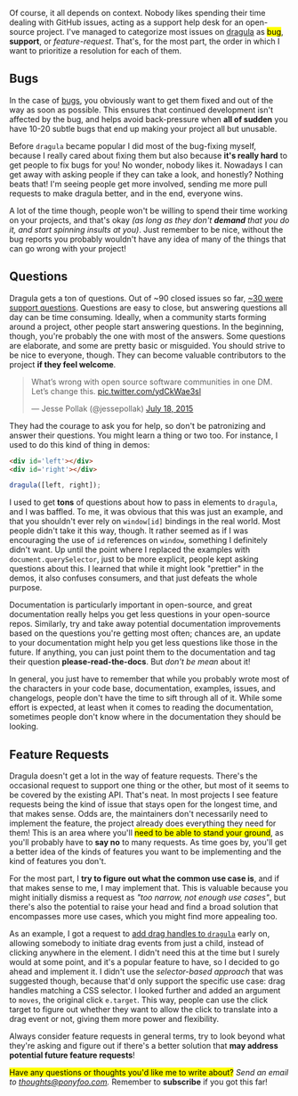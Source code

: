 Of course, it all depends on context. Nobody likes spending their time dealing with GitHub issues, acting as a support help desk for an open-source project. I've managed to categorize most issues on [dragula][2] as <mark>bug</mark>, **support**, or _feature-request_. That's, for the most part, the order in which I want to prioritize a resolution for each of them.

## Bugs

In the case of [bugs][3], you obviously want to get them fixed and out of the way as soon as possible. This ensures that continued development isn't affected by the bug, and helps avoid back-pressure when **all of sudden** you have 10-20 subtle bugs that end up making your project all but unusable.

Before `dragula` became popular I did most of the bug-fixing myself, because I really cared about fixing them but also because **it's really hard** to get people to fix bugs for you! No wonder, nobody likes it. Nowadays I can get away with asking people if they can take a look, and honestly? Nothing beats that! I'm seeing people get more involved, sending me more pull requests to make dragula better, and in the end, everyone wins.

A lot of the time though, people won't be willing to spend their time working on your projects, and that's okay _(as long as they don't **demand** that you do it, and start spinning insults at you)_. Just remember to be nice, without the bug reports you probably wouldn't have any idea of many of the things that can go wrong with your project! 

## Questions

Dragula gets a ton of questions. Out of ~90 closed issues so far, [~30 were support questions][4]. Questions are easy to close, but answering questions all day can be time consuming. Ideally, when a community starts forming around a project, other people start answering questions. In the beginning, though, you're probably the one with most of the answers. Some questions are elaborate, and some are pretty basic or misguided. You should strive to be nice to everyone, though. They can become valuable contributors to the project **if they feel welcome**.

<blockquote class="twitter-tweet" lang="en"><p lang="en" dir="ltr">What’s wrong with open source software communities in one DM. &#10;&#10;Let’s change this. <a href="http://t.co/ydCkWae3sl">pic.twitter.com/ydCkWae3sl</a></p>&mdash; Jesse Pollak (@jessepollak) <a href="https://twitter.com/jessepollak/status/622536818060201985">July 18, 2015</a></blockquote>

They had the courage to ask you for help, so don't be patronizing and answer their questions. You might learn a thing or two too. For instance, I used to do this kind of thing in demos:

```html
<div id='left'></div>
<div id='right'></div>
```

```js
dragula([left, right]);
```

I used to get **tons** of questions about how to pass in elements to `dragula`, and I was baffled. To me, it was obvious that this was just an example, and that you shouldn't ever rely on `window[id]` bindings in the real world. Most people didn't take it this way, though. It rather seemed as if I was encouraging the use of `id` references on `window`, something I definitely didn't want. Up until the point where I replaced the examples with `document.querySelector`, just to be more explicit, people kept asking questions about this. I learned that while it might look "prettier" in the demos, it also confuses consumers, and that just defeats the whole purpose.

Documentation is particularly important in open-source, and great documentation really helps you get less questions in your open-source repos. Similarly, try and take away potential documentation improvements based on the questions you're getting most often; chances are, an update to your documentation might help you get less questions like those in the future. If anything, you can just point them to the documentation and tag their question **please-read-the-docs**. But *don't be mean* about it!

In general, you just have to remember that while you probably wrote most of the characters in your code base, documentation, examples, issues, and changelogs, people don't have the time to sift through all of it. While some effort is expected, at least when it comes to reading the documentation, sometimes people don't know where in the documentation they should be looking.

## Feature Requests

Dragula doesn't get a lot in the way of feature requests. There's the occasional request to support one thing or the other, but most of it seems to be covered by the existing API. That's neat. In most projects I see feature requests being the kind of issue that stays open for the longest time, and that makes sense. Odds are, the maintainers don't necessarily need to implement the feature, the project already does everything they need for them! This is an area where you'll <mark>need to be able to stand your ground</mark>, as you'll probably have to **say no** to many requests. As time goes by, you'll get a better idea of the kinds of features you want to be implementing and the kind of features you don't.

For the most part, I **try to figure out what the common use case is**, and if that makes sense to me, I may implement that. This is valuable because you might initially dismiss a request as _"too narrow, not enough use cases"_, but there's also the potential to raise your head and find a broad solution that encompasses more use cases, which you might find more appealing too.

As an example, I got a request to [add drag handles to `dragula`][6] early on, allowing somebody to initiate drag events from just a child, instead of clicking anywhere in the element. I didn't need this at the time but I surely would at some point, and it's a popular feature to have, so I decided to go ahead and implement it. I didn't use the *selector-based approach* that was suggested though, because that'd only support the specific use case: drag handles matching a CSS selector. I looked further and added an argument to `moves`, the original click `e.target`. This way, people can use the click target to figure out whether they want to allow the click to translate into a drag event or not, giving them more power and flexibility.

Always consider feature requests in general terms, try to look beyond what they're asking and figure out if there's a better solution that **may address potential future feature requests**!

<mark>Have any questions or thoughts you'd like me to write about?</mark> _Send an email to [thoughts@ponyfoo.com][1]._ Remember to **subscribe** if you got this far!

[1]: mailto:thoughts@ponyfoo.com "Send me your questions and feedback!"
[2]: https://github.com/bevacqua/dragula/issues "bevacqua/dragula issues on GitHub"
[3]: https://github.com/bevacqua/dragula/labels/bug "bevacqua/dragula issues labeled bug on GitHub"
[4]: https://github.com/bevacqua/dragula/labels/support "bevacqua/dragula issues labeled support on GitHub"
[5]: https://github.com/bevacqua/dragula/labels/feature-request "bevacqua/dragula issues labeled feature-request on GitHub"
[6]: https://github.com/bevacqua/dragula/issues/20 "Drag Handles issue on bevacqua/dragula on GitHub"
